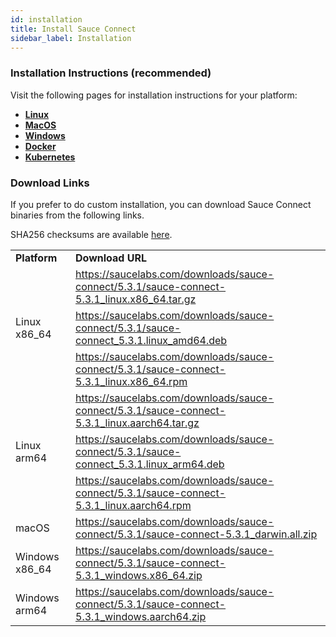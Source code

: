 ```yaml
---
id: installation
title: Install Sauce Connect
sidebar_label: Installation
---
```


### Installation Instructions (recommended)

Visit the following pages for installation instructions for your platform:
- **[Linux](/secure-connections/sauce-connect-5/installation/linux)**
- **[MacOS](/secure-connections/sauce-connect-5/installation/macos)**
- **[Windows](/secure-connections/sauce-connect-5/installation/windows)**
- **[Docker](/secure-connections/sauce-connect-5/installation/docker)**
- **[Kubernetes](/secure-connections/sauce-connect-5/installation/kubernetes)**

### Download Links

If you prefer to do custom installation, you can download Sauce Connect binaries from the following links.

SHA256 checksums are available [here](https://saucelabs.com/downloads/sauce-connect/5.3.1/checksums).

<table>
  <tr>
    <td><strong>Platform</strong></td>
    <td><strong>Download URL</strong></td>
  </tr>
  <tr>
    <td rowspan="3">Linux x86_64</td>
    <td>
      <a href="https://saucelabs.com/downloads/sauce-connect/5.3.1/sauce-connect-5.3.1_linux.x86_64.tar.gz">https://saucelabs.com/downloads/sauce-connect/5.3.1/sauce-connect-5.3.1_linux.x86_64.tar.gz</a>
    </td>
  </tr>
  <tr>
    <td>
      <a href="https://saucelabs.com/downloads/sauce-connect/5.3.1/sauce-connect_5.3.1.linux_amd64.deb">https://saucelabs.com/downloads/sauce-connect/5.3.1/sauce-connect_5.3.1.linux_amd64.deb</a>
    </td>
  </tr>
  <tr>
    <td>
      <a href="https://saucelabs.com/downloads/sauce-connect/5.3.1/sauce-connect-5.3.1_linux.x86_64.rpm">https://saucelabs.com/downloads/sauce-connect/5.3.1/sauce-connect-5.3.1_linux.x86_64.rpm</a>
    </td>
  </tr>
  <tr>
    <td rowspan="3">Linux arm64</td>
    <td>
      <a href="https://saucelabs.com/downloads/sauce-connect/5.3.1/sauce-connect-5.3.1_linux.aarch64.tar.gz">https://saucelabs.com/downloads/sauce-connect/5.3.1/sauce-connect-5.3.1_linux.aarch64.tar.gz</a>
    </td>
  </tr>
  <tr>
    <td>
      <a href="https://saucelabs.com/downloads/sauce-connect/5.3.1/sauce-connect_5.3.1.linux_arm64.deb">https://saucelabs.com/downloads/sauce-connect/5.3.1/sauce-connect_5.3.1.linux_arm64.deb</a>
    </td>
  </tr>
  <tr>
    <td>
      <a href="https://saucelabs.com/downloads/sauce-connect/5.3.1/sauce-connect-5.3.1_linux.aarch64.rpm">https://saucelabs.com/downloads/sauce-connect/5.3.1/sauce-connect-5.3.1_linux.aarch64.rpm</a>
    </td>
  </tr>
  <tr>
    <td>macOS</td>
    <td>
      <a href="https://saucelabs.com/downloads/sauce-connect/5.3.1/sauce-connect-5.3.1_darwin.all.zip">https://saucelabs.com/downloads/sauce-connect/5.3.1/sauce-connect-5.3.1_darwin.all.zip</a>
    </td>
  </tr>
  <tr>
    <td>Windows x86_64</td>
    <td>
      <a href="https://saucelabs.com/downloads/sauce-connect/5.3.1/sauce-connect-5.3.1_windows.x86_64.zip">https://saucelabs.com/downloads/sauce-connect/5.3.1/sauce-connect-5.3.1_windows.x86_64.zip</a>
    </td>
  </tr>
  <tr>
    <td>Windows arm64</td>
    <td>
      <a href="https://saucelabs.com/downloads/sauce-connect/5.3.1/sauce-connect-5.3.1_windows.aarch64.zip">https://saucelabs.com/downloads/sauce-connect/5.3.1/sauce-connect-5.3.1_windows.aarch64.zip</a>
    </td>
  </tr>
</table>
